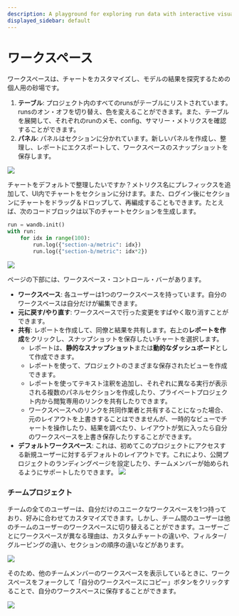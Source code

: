 ```yaml
---
description: A playground for exploring run data with interactive visualizations
displayed_sidebar: default
---
```


# ワークスペース

ワークスペースは、チャートをカスタマイズし、モデルの結果を探究するための個人用の砂場です。

1. **テーブル**: プロジェクト内のすべてのrunsがテーブルにリストされています。runsのオン・オフを切り替え、色を変えることができます。また、テーブルを展開して、それぞれのrunのメモ、config、サマリー・メトリクスを確認することができます。
2. **パネル**: パネルはセクションに分かれています。新しいパネルを作成し、整理し、レポートにエクスポートして、ワークスペースのスナップショットを保存します。

![](/images/app_ui/workspace_table_and_panels.png)

チャートをデフォルトで整理したいですか？メトリクス名にプレフィックスを追加して、UI内でチャートをセクションに分けます。また、ログイン後にセクションにチャートをドラッグ＆ドロップして、再編成することもできます。たとえば、次のコードブロックは以下のチャートセクションを生成します。

```python
run = wandb.init()
with run:
    for idx in range(100):
        run.log({"section-a/metric": idx})
        run.log({"section-b/metric": idx*2})
```

![](/images/app_ui/workspaces_bar1.png)

ページの下部には、ワークスペース・コントロール・バーがあります。

* **ワークスペース**: 各ユーザーは1つのワークスペースを持っています。自分のワークスペースは自分だけが編集できます。
* **元に戻す/やり直す**: ワークスペースで行った変更をすばやく取り消すことができます。
* **共有**: レポートを作成して、同僚と結果を共有します。右上の**レポートを作成**をクリックし、スナップショットを保存したいチャートを選択します。
  * レポートは、**静的なスナップショット**または**動的なダッシュボード**として作成できます。
  * レポートを使って、プロジェクトのさまざまな保存されたビューを作成できます。
  * レポートを使ってテキスト注釈を追加し、それぞれに異なる実行が表示される複数のパネルセクションを作成したり、プライベートプロジェクト内から閲覧専用のリンクを共有したりできます。
  * ワークスペースへのリンクを共同作業者と共有することになった場合、元のレイアウトを上書きすることはできませんが、一時的なビューでチャートを操作したり、結果を調べたり、レイアウトが気に入ったら自分のワークスペースを上書き保存したりすることができます。
* **デフォルトワークスペース**: これは、初めてこのプロジェクトにアクセスする新規ユーザーに対するデフォルトのレイアウトです。これにより、公開プロジェクトのランディングページを設定したり、チームメンバーが始められるようにサポートしたりできます。
![](/images/app_ui/workspaces_bar2.png)

### チームプロジェクト

チームの全てのユーザーは、自分だけのユニークなワークスペースを1つ持っており、好みに合わせてカスタマイズできます。しかし、チーム間のユーザーは他のチームのユーザーのワークスペースに切り替えることができます。ユーザーごとにワークスペースが異なる理由は、カスタムチャートの違いや、フィルター/グルーピングの違い、セクションの順序の違いなどがあります。

![](/images/app_ui/team_project_1.png)

そのため、他のチームメンバーのワークスペースを表示しているときに、ワークスペースをフォークして「自分のワークスペースにコピー」ボタンをクリックすることで、自分のワークスペースに保存することができます。

![](/images/app_ui/team_project_2.png)
